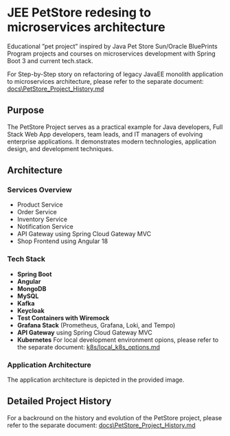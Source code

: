 # JEE PetStore redesing to microservices architecture

Educational ”pet project” inspired by Java Pet Store Sun/Oracle BluePrints Program projects and courses on microservices development with Spring Boot 3 and current tech.stack.

For Step-by-Step story on refactoring of legacy JavaEE monolith application to microservices architecture, please refer to the separate document: [docs\PetStore_Project_History.md](docs/PetStore_Project_History.md)  


## Purpose
The PetStore Project serves as a practical example for Java developers, Full Stack Web App developers, team leads, and IT managers of evolving enterprise applications. It demonstrates modern technologies, application design, and development techniques.

## Architecture
### Services Overview
- Product Service
- Order Service
- Inventory Service
- Notification Service
- API Gateway using Spring Cloud Gateway MVC
- Shop Frontend using Angular 18

### Tech Stack
- **Spring Boot**
- **Angular**
- **MongoDB**
- **MySQL**
- **Kafka**
- **Keycloak**
- **Test Containers with Wiremock**
- **Grafana Stack** (Prometheus, Grafana, Loki, and Tempo)
- **API Gateway** using Spring Cloud Gateway MVC
- **Kubernetes** For local development environment opions, please refer to the separate document: [k8s/local_k8s_options.md](k8s/local_k8s_options.md)  

### Application Architecture
The application architecture is depicted in the provided image.

## Detailed Project History
For a backround on the history and evolution of the PetStore project, please refer to the separate document: [docs\PetStore_Project_History.md](docs/PetStore_Project_History.md)

